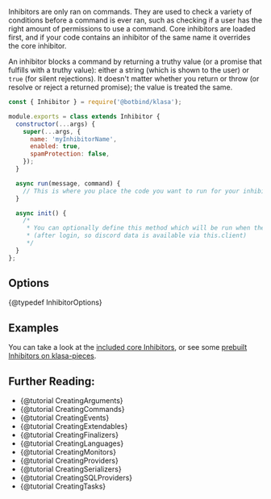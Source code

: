 Inhibitors are only ran on commands. They are used to check a variety of conditions before a
command is ever ran, such as checking if a user has the right amount of permissions to use a
command. Core inhibitors are loaded first, and if your code contains an inhibitor of the same name
it overrides the core inhibitor.

An inhibitor blocks a command by returning a truthy value (or a promise that fulfills with a
truthy value): either a string (which is shown to the user) or `true` (for silent rejections). It
doesn't matter whether you return or throw (or resolve or reject a returned promise); the value is
treated the same.

```javascript
const { Inhibitor } = require('@botbind/klasa');

module.exports = class extends Inhibitor {
  constructor(...args) {
    super(...args, {
      name: 'myInhibitorName',
      enabled: true,
      spamProtection: false,
    });
  }

  async run(message, command) {
    // This is where you place the code you want to run for your inhibitor
  }

  async init() {
    /*
     * You can optionally define this method which will be run when the bot starts
     * (after login, so discord data is available via this.client)
     */
  }
};
```

## Options

{@typedef InhibitorOptions}

## Examples

You can take a look at the [included core Inhibitors](https://github.com/dirigeants/klasa/tree/{@branch}/src/inhibitors), or see some [prebuilt Inhibitors on klasa-pieces](https://github.com/dirigeants/klasa-pieces/tree/master/inhibitors).

## Further Reading:

- {@tutorial CreatingArguments}
- {@tutorial CreatingCommands}
- {@tutorial CreatingEvents}
- {@tutorial CreatingExtendables}
- {@tutorial CreatingFinalizers}
- {@tutorial CreatingLanguages}
- {@tutorial CreatingMonitors}
- {@tutorial CreatingProviders}
- {@tutorial CreatingSerializers}
- {@tutorial CreatingSQLProviders}
- {@tutorial CreatingTasks}
